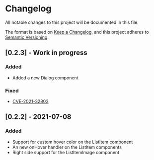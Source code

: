 # Changelog

All notable changes to this project will be documented in this file.

The format is based on [Keep a Changelog](https://keepachangelog.com/en/1.0.0/),
and this project adheres to [Semantic Versioning](https://semver.org/spec/v2.0.0.html).

## [0.2.3] - Work in progress

### Added

- Added a new Dialog component

### Fixed

- [CVE-2021-32803](https://github.com/advisories/GHSA-r628-mhmh-qjhw)

## [0.2.2] - 2021-07-08

### Added

- Support for custom hover color on the ListItem component
- An new onHover handler on the ListItem components
- Right side support for the ListItemImage component

